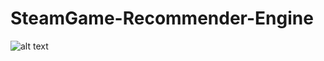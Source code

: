 # SteamGame-Recommender-Engine

![alt text](https://https://github.com/xfsm1912/SteamGame-Recommender-Engine/WechatIMG4497.jpeg)

      
